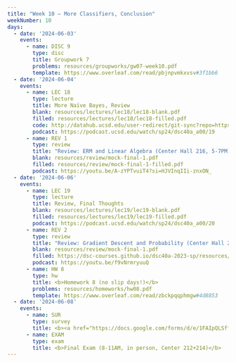 ```yaml
---
title: "Week 10 – More Classifiers, Conclusion"
weekNumber: 10
days:
  - date: '2024-06-03'
    events:
      - name: DISC 9
        type: disc
        title: Groupwork 7
        problems: resources/groupworks/gw07-week10.pdf
        template: https://www.overleaf.com/read/pbjnpvmkxvsv#3f1bb6
  - date: '2024-06-04'
    events:
      - name: LEC 18
        type: lecture
        title: More Naïve Bayes, Review
        blank: resources/lectures/lec18/lec18-blank.pdf
        filled: resources/lectures/lec18/lec18-filled.pdf
        code: http://datahub.ucsd.edu/user-redirect/git-sync?repo=https://github.com/dsc-courses/dsc40a-2024-sp&subPath=lectures/lec18/lec18-code.ipynb
        podcast: https://podcast.ucsd.edu/watch/sp24/dsc40a_a00/19
      - name: REV 1
        type: review
        title: "Review: ERM and Linear Algebra (Center Hall 216, 5-7PM)"
        blank: resources/review/mock-final-1.pdf
        filled: resources/review/mock-final-1-filled.pdf
        podcast: https://youtu.be/A-zYPTvuiT4?si=HJVInqIIi-znxON_
  - date: '2024-06-06'
    events:
      - name: LEC 19
        type: lecture
        title: Review, Final Thoughts
        blank: resources/lectures/lec19/lec19-blank.pdf
        filled: resources/lectures/lec19/lec19-filled.pdf
        podcast: https://podcast.ucsd.edu/watch/sp24/dsc40a_a00/20
      - name: REV 2
        type: review
        title: "Review: Gradient Descent and Probability (Center Hall 216, 5-7PM)"
        blank: resources/review/mock-final-1.pdf
        filled: https://dsc-courses.github.io/dsc40a-2023-sp/resources/exams/mockmidterm2sol.pdf
        podcast: https://youtu.be/f9vNrmryuuQ
      - name: HW 8
        type: hw
        title: <b>Homework 8 (no slip days!)</b>
        problems: resources/homeworks/hw08.pdf
        template: https://www.overleaf.com/read/zbckpqqphmgw#4d8853
  - date: '2024-06-08'
    events:
      - name: SUR
        type: survey
        title: <b><a href="https://docs.google.com/forms/d/e/1FAIpQLSffswste_zytkO55njB5fLcJWdRbTj1cM7T87zUEhAhTi0-kQ/viewform">End-of-Quarter Survey</a></b> + <b><a href="https://academicaffairs.ucsd.edu/Modules/Evals/">SETs</a> (due 8AM)</b>
      - name: EXAM
        type: exam
        title: <b>Final Exam (8-11AM, in person, Center 212+214)</b>
---
```

